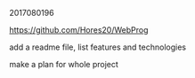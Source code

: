 2017080196



https://github.com/Hores20/WebProg



add a readme file, list features and technologies

make a plan for whole project

